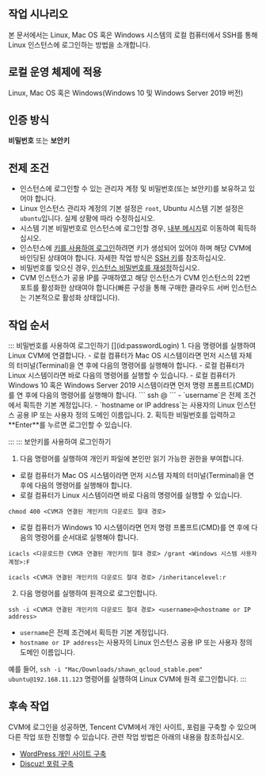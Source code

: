 ## 작업 시나리오

본 문서에서는 Linux, Mac OS 혹은 Windows 시스템의 로컬 컴퓨터에서 SSH를 통해 Linux 인스턴스에 로그인하는 방법을 소개합니다.

## 로컬 운영 체제에 적용

Linux, Mac OS 혹은 Windows(Windows 10 및 Windows Server 2019 버전)

## 인증 방식

**비밀번호** 또는 **보안키**

## 전제 조건
- 인스턴스에 로그인할 수 있는 관리자 계정 및 비밀번호(또는 보안키)를 보유하고 있어야 합니다.
 - Linux 인스턴스 관리자 계정의 기본 설정은 `root`, Ubuntu 시스템 기본 설정은 `ubuntu`입니다. 실제 상황에 따라 수정하십시오.
 - 시스템 기본 비밀번호로 인스턴스에 로그인할 경우, [내부 메시지](https://console.cloud.tencent.com/message)로 이동하여 획득하십시오.
 - 인스턴스에 [키를 사용하여 로그인](#LoginWithKey)하려면 키가 생성되어 있어야 하며 해당 CVM에 바인딩된 상태여야 합니다. 자세한 작업 방식은 [SSH 키](https://intl.cloud.tencent.com/document/product/213/16691)를 참조하십시오.
 - 비밀번호를 잊으신 경우, [인스턴스 비밀번호를 재설정](https://intl.cloud.tencent.com/document/product/213/16566)하십시오.
- CVM 인스턴스가 공용 IP를 구매하였고 해당 인스턴스가 CVM 인스턴스의 22번 포트를 활성화한 상태여야 합니다(빠른 구성을 통해 구매한 클라우드 서버 인스턴스는 기본적으로 활성화 상태입니다).

## 작업 순서
<dx-tabs>
::: 비밀번호를 사용하여 로그인하기 [](id:passwordLogin)
1. 다음 명령어를 실행하여 Linux CVM에 연결합니다.
<dx-alert infotype="explain" title="">
- 로컬 컴퓨터가 Mac OS 시스템이라면 먼저 시스템 자체의 터미널(Terminal)을 연 후에 다음의 명령어를 실행해야 합니다.
- 로컬 컴퓨터가 Linux 시스템이라면 바로 다음의 명령어를 실행할 수 있습니다.
- 로컬 컴퓨터가 Windows 10 혹은 Windows Server 2019 시스템이라면 먼저 명령 프롬프트(CMD)를 연 후에 다음의 명령어를 실행해야 합니다.
</dx-alert>
```
ssh <username>@<hostname or IP address>
```
 - `username`은 전제 조건에서 획득한 기본 계정입니다.
 - `hostname or IP address`는 사용자의 Linux 인스턴스 공용 IP 또는 사용자 정의 도메인 이름입니다.
2. 획득한 비밀번호를 입력하고 **Enter**를 누르면 로그인할 수 있습니다.

:::
::: 보안키를 사용하여 로그인하기 [](id:LoginWithKey)

1. 다음 명령어를 실행하여 개인키 파일에 본인만 읽기 가능한 권한을 부여합니다.
 - 로컬 컴퓨터가 Mac OS 시스템이라면 먼저 시스템 자체의 터미널(Terminal)을 연 후에 다음의 명령어를 실행해야 합니다.
 - 로컬 컴퓨터가 Linux 시스템이라면 바로 다음의 명령어를 실행할 수 있습니다.
```
chmod 400 <CVM과 연결된 개인키의 다운로드 절대 경로>
```
 - 로컬 컴퓨터가 Windows 10 시스템이라면 먼저 명령 프롬프트(CMD)를 연 후에 다음의 명령어를 순서대로 실행해야 합니다.
```
icacls <다운로드한 CVM과 연결된 개인키의 절대 경로> /grant <Windows 시스템 사용자 계정>:F
```
```
icacls <CVM과 연결된 개인키의 다운로드 절대 경로> /inheritancelevel:r
```
2. 다음 명령어를 실행하여 원격으로 로그인합니다.
```
ssh -i <CVM과 연결된 개인키의 다운로드 절대 경로> <username>@<hostname or IP address>
```
 - `username`은 전제 조건에서 획득한 기본 계정입니다.
 - `hostname or IP address`는 사용자의 Linux 인스턴스 공용 IP 또는 사용자 정의 도메인 이름입니다.

 예를 들어, `ssh -i "Mac/Downloads/shawn_qcloud_stable.pem" ubuntu@192.168.11.123` 명령어를 실행하여 Linux CVM에 원격 로그인합니다.
:::
</dx-tabs>

## 후속 작업

CVM에 로그인을 성공하면, Tencent CVM에서 개인 사이트, 포럼을 구축할 수 있으며 다른 작업 또한 진행할 수 있습니다. 관련 작업 방법은 아래의 내용을 참조하십시오.
- [WordPress 개인 사이트 구축](https://intl.cloud.tencent.com/document/product/213/8044)
- [Discuz! 포럼 구축](https://intl.cloud.tencent.com/document/product/213/8043)



